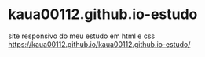 # kaua00112.github.io-estudo
site responsivo do meu estudo em html e css
https://kaua00112.github.io/kaua00112.github.io-estudo/
